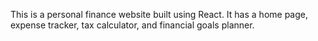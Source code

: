 This is a personal finance website built using React. It has a home page, expense tracker, tax calculator, and financial goals planner.